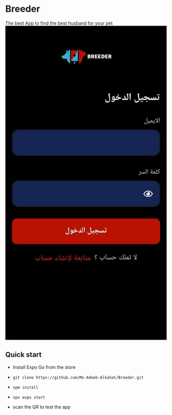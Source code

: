 # Breeder

The best App to find the best husband for your pet
![example](https://github.com/Mo-Adeeb-Alkahat/Breeder/blob/main/exanple.jpg)

## Quick start

- Install Expo Go from the store
- ```
  git clone https://github.com/Mo-Adeeb-Alkahat/Breeder.git
  ```
- ```
  npm install
  ```
- ```
  npx expo start
  ```
-  scan the QR to test the app
  
